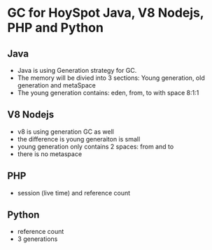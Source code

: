 # GC for HoySpot Java, V8 Nodejs, PHP and Python

## Java

- Java is using Generation strategy for GC. 
- The memory will be divied into 3 sections: Young generation, old generation and metaSpace
- The young generation contains: eden, from, to with space 8:1:1


## V8 Nodejs

- v8 is using generation GC as well
- the difference is young generaiton is small
- young generation only contains 2 spaces: from and to
- there is no metaspace

## PHP 

- session (live time) and reference count


## Python

- reference count 
- 3 generations
